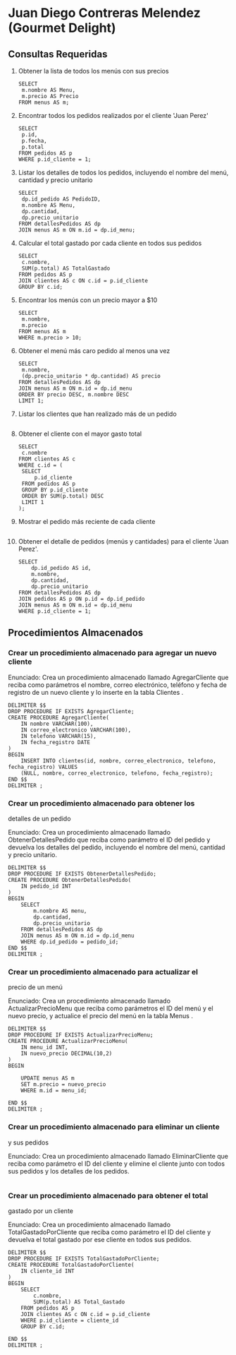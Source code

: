 # Juan Diego Contreras Melendez (Gourmet Delight)

## Consultas Requeridas

1. Obtener la lista de todos los menús con sus precios

   ```mysql
   SELECT
   	m.nombre AS Menu,
   	m.precio AS Precio
   FROM menus AS m;
   ```

2. Encontrar todos los pedidos realizados por el cliente 'Juan Perez'

   ```mysql
   SELECT 
   	p.id,
   	p.fecha,
   	p.total
   FROM pedidos AS p
   WHERE p.id_cliente = 1;
   ```

3. Listar los detalles de todos los pedidos, incluyendo el nombre del menú, cantidad y precio unitario

   ```mysql
   SELECT
   	dp.id_pedido AS PedidoID,
   	m.nombre AS Menu,
   	dp.cantidad,
   	dp.precio_unitario
   FROM detallesPedidos AS dp
   JOIN menus AS m ON m.id = dp.id_menu;
   ```

4. Calcular el total gastado por cada cliente en todos sus pedidos

   ```mysql
   SELECT
   	c.nombre,
   	SUM(p.total) AS TotalGastado
   FROM pedidos AS p
   JOIN clientes AS c ON c.id = p.id_cliente
   GROUP BY c.id;
   ```

5. Encontrar los menús con un precio mayor a $10

   ```mysql
   SELECT
   	m.nombre,
   	m.precio
   FROM menus AS m
   WHERE m.precio > 10;
   ```

6. Obtener el menú más caro pedido al menos una vez

   ```mysql
   SELECT
   	m.nombre,
   	(dp.precio_unitario * dp.cantidad) AS precio
   FROM detallesPedidos AS dp
   JOIN menus AS m ON m.id = dp.id_menu
   ORDER BY precio DESC, m.nombre DESC
   LIMIT 1;
   ```

7. Listar los clientes que han realizado más de un pedido

   ```mysql
   
   ```

8. Obtener el cliente con el mayor gasto total

   ```mysql
   SELECT
   	c.nombre
   FROM clientes AS c
   WHERE c.id = (
   	SELECT
   		p.id_cliente
   	FROM pedidos AS p
   	GROUP BY p.id_cliente
   	ORDER BY SUM(p.total) DESC
   	LIMIT 1
   );
   ```

9. Mostrar el pedido más reciente de cada cliente

   ```mysql
   
   ```

10. Obtener el detalle de pedidos (menús y cantidades) para el cliente 'Juan Perez'.

    ```mysql
    SELECT
    	dp.id_pedido AS id,
    	m.nombre,
    	dp.cantidad,
    	dp.precio_unitario
    FROM detallesPedidos AS dp
    JOIN pedidos AS p ON p.id = dp.id_pedido
    JOIN menus AS m ON m.id = dp.id_menu
    WHERE p.id_cliente = 1;
    ```

## Procedimientos Almacenados

### Crear un procedimiento almacenado para agregar un nuevo cliente

Enunciado: Crea un procedimiento almacenado llamado AgregarCliente que reciba como
parámetros el nombre, correo electrónico, teléfono y fecha de registro de un nuevo cliente y lo
inserte en la tabla Clientes .

```mysql
DELIMITER $$
DROP PROCEDURE IF EXISTS AgregarCliente;
CREATE PROCEDURE AgregarCliente(
	IN nombre VARCHAR(100),
	IN correo_electronico VARCHAR(100),
	IN telefono VARCHAR(15),
	IN fecha_registro DATE
)
BEGIN
	INSERT INTO clientes(id, nombre, correo_electronico, telefono, fecha_registro) VALUES
	(NULL, nombre, correo_electronico, telefono, fecha_registro);
END $$
DELIMITER ;
```

### Crear un procedimiento almacenado para obtener los
detalles de un pedido

Enunciado: Crea un procedimiento almacenado llamado ObtenerDetallesPedido que reciba
como parámetro el ID del pedido y devuelva los detalles del pedido, incluyendo el nombre del
menú, cantidad y precio unitario.

```mysql
DELIMITER $$
DROP PROCEDURE IF EXISTS ObtenerDetallesPedido;
CREATE PROCEDURE ObtenerDetallesPedido(
	IN pedido_id INT
)
BEGIN
	SELECT
		m.nombre AS menu,
		dp.cantidad,
		dp.precio_unitario
	FROM detallesPedidos AS dp
	JOIN menus AS m ON m.id = dp.id_menu
	WHERE dp.id_pedido = pedido_id;
END $$
DELIMITER ;
```

### Crear un procedimiento almacenado para actualizar el
precio de un menú

Enunciado: Crea un procedimiento almacenado llamado ActualizarPrecioMenu que reciba
como parámetros el ID del menú y el nuevo precio, y actualice el precio del menú en la tabla
Menus .

```mysql
DELIMITER $$
DROP PROCEDURE IF EXISTS ActualizarPrecioMenu;
CREATE PROCEDURE ActualizarPrecioMenu(
	IN menu_id INT,
	IN nuevo_precio DECIMAL(10,2)
)
BEGIN

	UPDATE menus AS m
	SET m.precio = nuevo_precio
	WHERE m.id = menu_id;

END $$
DELIMITER ;
```

### Crear un procedimiento almacenado para eliminar un cliente
y sus pedidos

Enunciado: Crea un procedimiento almacenado llamado EliminarCliente que reciba como
parámetro el ID del cliente y elimine el cliente junto con todos sus pedidos y los detalles de los
pedidos.

```mysql

```



### Crear un procedimiento almacenado para obtener el total
gastado por un cliente

Enunciado: Crea un procedimiento almacenado llamado TotalGastadoPorCliente que reciba
como parámetro el ID del cliente y devuelva el total gastado por ese cliente en todos sus pedidos.

```mysql
DELIMITER $$
DROP PROCEDURE IF EXISTS TotalGastadoPorCliente;
CREATE PROCEDURE TotalGastadoPorCliente(
	IN cliente_id INT
)
BEGIN
	SELECT
		c.nombre,
		SUM(p.total) AS Total_Gastado
	FROM pedidos AS p
	JOIN clientes AS c ON c.id = p.id_cliente
	WHERE p.id_cliente = cliente_id
	GROUP BY c.id;

END $$
DELIMITER ;
```

